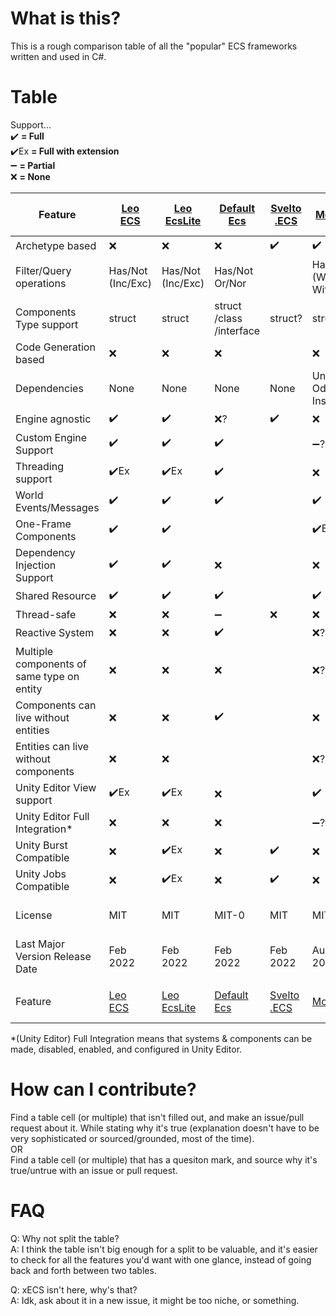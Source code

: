 # What is this?

This is a rough comparison table of all the "popular" ECS frameworks written and used in C#.

# Table

Support...  
:heavy_check_mark: **= Full**  
:heavy_check_mark:Ex **= Full with extension**  
:heavy_minus_sign: **= Partial**  
:x: **= None**

[//]: # (TODO: Link the names to URLS)  
[//]: # (TODO: Ease of use?)  
[//]: # (TODO: Performance benchmarks?)  
[//]: # (TODO: https://github.com/scellecs/morpeh/pull/88)
[//]: # (TODO: https://github.com/Doraku/DefaultEcs/issues/137)

| Feature                                    | [Leo<br/>ECS]         | [Leo<br/>EcsLite]     | [Default<br/>Ecs]                | [Svelto<br/>.ECS]  | [Morpeh]                        | [Unity<br/>ECS]                 | [Entitas]                   | [chrome<br/>alex<br/>/ecs] | [Nano<br/>ECS]                  | [Ego<br/>CS]        | [actors<br/>.unity] | Feature                                    |
|--------------------------------------------|-----------------------|-----------------------|----------------------------------|--------------------|---------------------------------|---------------------------------|-----------------------------|----------------------------|---------------------------------|---------------------|---------------------|--------------------------------------------|
| Archetype based                            | :x:                   | :x:                   | :x:                              | :heavy_check_mark: | :heavy_check_mark:              | :heavy_check_mark:              | :x:                         | :heavy_check_mark:?        | :x:?                            | :x:                 | :x:                 | Archetype based                            |
| Filter/Query operations                    | Has/Not<br/>(Inc/Exc) | Has/Not<br/>(Inc/Exc) | Has/Not<br/>Or/Nor               |                    | Has/Not<br/>(With/<br/>Without) | Has/Not/Or<br/>(All/Any/None)   | Has/Not, Any<br/>(All/None) | Has/Not, Any               | Has/Not<br/>(With/<br/>Without) | Has                 | Has                 | Filter/Query operations                    |
| Components Type support                    | struct                | struct                | struct<br/>/class<br/>/interface | struct?            | struct                          | struct<br/>/class               | class                       | struct                     | class                           | class               | class?              | Components Type support                    |
| Code Generation based                      | :x:                   | :x:                   | :x:                              |                    | :x:                             | :x:                             | :heavy_check_mark:          | :heavy_check_mark:         | :heavy_check_mark:              | :x:                 | :x:                 | Code Generation based                      |
| Dependencies                               | None                  | None                  | None                             | None               | Unity<br/>Odin Inspector        | Unity                           | :heavy_minus_sign:Unity     | Unity                      | Unity                           | Unity               | Unity               | Dependencies                               |
| Engine agnostic                            | :heavy_check_mark:    | :heavy_check_mark:    | :x:?                             | :heavy_check_mark: | :x:                             | :x:                             | :heavy_check_mark:          | :x:                        | :x:                             | :x:                 | :x:                 | Engine agnostic                            |
| Custom Engine Support                      | :heavy_check_mark:    | :heavy_check_mark:    | :heavy_check_mark:               |                    | :heavy_minus_sign:?             | :x:                             | :heavy_minus_sign:          | :x:                        | :x:                             | :x:                 | :x:                 | Custom Engine Support                      |
| Threading support                          | :heavy_check_mark:Ex  | :heavy_check_mark:Ex  | :heavy_check_mark:               |                    | :x:                             |                                 | :heavy_minus_sign:          | :heavy_minus_sign:?        | :x:                             | :x:?                | :heavy_minus_sign:? | Threading support                          |
| World Events/Messages                      | :heavy_check_mark:    | :heavy_check_mark:    | :heavy_check_mark:               |                    | :heavy_check_mark:              | :x:?                            | :x:                         |                            | :x:?                            | :heavy_check_mark:  | :heavy_check_mark:  | World Events/Messages                      |
| One-Frame Components                       | :heavy_check_mark:    | :heavy_check_mark:    |                                  |                    | :heavy_check_mark:EX            | :x:?                            | :heavy_check_mark:          |                            |                                 |                     |                     | One-Frame Components                       |
| Dependency Injection<br/>Support           | :heavy_check_mark:    | :heavy_check_mark:    | :x:                              |                    | :x:                             | :x:                             | :x:                         | :x:                        | :x:                             | :x:                 |                     | Dependency Injection<br/>Support           |
| Shared Resource                            | :heavy_check_mark:    | :heavy_check_mark:    | :heavy_check_mark:               |                    | :heavy_check_mark:              | :heavy_check_mark:              | :heavy_check_mark:          |                            |                                 |                     | :heavy_check_mark:  | Shared Resource                            |
| Thread-safe                                | :x:                   | :x:                   | :heavy_minus_sign:               | :x:                | :x:                             | :x:                             | :x:                         | :x:?                       | :x:                             | :x:                 | :x:?                | Thread-safe                                |
| Reactive System                            | :x:                   | :x:                   | :heavy_check_mark:               |                    | :x:?                            | :x:?                            | :heavy_check_mark:          |                            | :heavy_check_mark:              |                     | :heavy_check_mark:  | Reactive System                            |
| Multiple components of same type on entity | :x:                   | :x:                   | :x:                              |                    | :x:?                            | :x:                             | :x:                         |                            |                                 | :x:                 |                     | Multiple components of same type on entity |
| Components can live without entities       | :x:                   | :x:                   | :heavy_check_mark:               |                    | :x:                             | :x:                             | :heavy_check_mark:          |                            |                                 |                     |                     | Components can live without entities       |
| Entities can live without components       | :x:                   | :x:                   |                                  |                    | :x:?                            | :heavy_check_mark:              | :heavy_check_mark:          |                            |                                 |                     |                     | Entities can live without components       |
| Unity Editor View support                  | :heavy_check_mark:Ex  | :heavy_check_mark:Ex  | :x:                              |                    | :heavy_check_mark:              | :heavy_check_mark:              | :heavy_check_mark:          | :heavy_check_mark:         | :heavy_check_mark:              | :heavy_check_mark:  | :heavy_check_mark:  | Unity Editor View support                  |
| Unity Editor Full Integration*             | :x:                   | :x:                   | :x:                              |                    | :heavy_minus_sign:?             | :x:(WIP)                        | :heavy_check_mark:          |                            | :heavy_check_mark:              | :heavy_check_mark:? |                     | Unity Editor Full Integration*             |
| Unity Burst Compatible                     | :x:                   | :heavy_check_mark:Ex  | :x:                              | :heavy_check_mark: | :x:                             | :heavy_check_mark:              | :x:                         | :heavy_check_mark:         | :x:?                            | :x:?                | :x:                 | Unity Burst Compatible                     |
| Unity Jobs Compatible                      | :x:                   | :heavy_check_mark:Ex  | :x:                              | :heavy_check_mark: | :x:                             | :heavy_check_mark:              | :x:                         | :heavy_check_mark:         | :x:?                            | :x:?                | :heavy_minus_sign:? | Unity Jobs Compatible                      |
| License                                    | MIT                   | MIT                   | MIT-0                            | MIT                | MIT                             | Unity<br/>Companion<br/>License | MIT                         | MIT                        | MIT                             | MIT                 | MIT                 | License                                    |
| Last Major Version Release Date            | Feb<br/>2022          | Feb<br/>2022          | Feb<br/>2022                     | Feb<br/>2022       | Aug<br/>2020                    | Nov<br/>2020                    | Feb<br/>2019                | Sep<br/>2020?              | Dec<br/>2019                    | Mar<br/>2017        | Jul<br/>2020        | Last Major Version Release Date            |
|                                            |                       |                       |                                  |                    |                                 |                                 |                             |                            |                                 |                     |                     |                                            |
| Feature                                    | [Leo<br/>ECS]         | [Leo<br/>EcsLite]     | [Default<br/>Ecs]                | [Svelto<br/>.ECS]  | [Morpeh]                        | [Unity<br/>ECS]                 | [Entitas]                   | [chrome<br/>alex<br/>/ecs] | [Nano<br/>ECS]                  | [Ego<br/>CS]        | [actors<br/>.unity] | Feature                                    |

*(Unity Editor) Full Integration means that systems & components can be made, disabled, enabled, and configured in Unity Editor.

# How can I contribute?
Find a table cell (or multiple) that isn't filled out, and make an issue/pull request about it. While stating why it's true (explanation doesn't have to be very sophisticated or sourced/grounded, most of the time).  
OR  
Find a table cell (or multiple) that has a quesiton mark, and source why it's true/untrue with an issue or pull request. 

# FAQ
Q: Why not split the table?  
A: I think the table isn't big enough for a split to be valuable, and it's easier to check for all the features you'd want with one glance, instead of going back and forth between two tables.

Q: xECS isn't here, why's that?  
A: Idk, ask about it in a new issue, it might be too niche, or something.


[Leo<br/>ECS]: https://github.com/LeoECSCommunity/ecs
[Leo<br/>EcsLite]: https://github.com/LeoECSCommunity/ecslite
[Entitas]: https://github.com/sschmid/Entitas-CSharp
[Morpeh]: https://github.com/scellecs/morpeh
[Default<br/>Ecs]: https://github.com/Doraku/DefaultEcs
[Unity<br/>ECS]: https://docs.unity3d.com/Packages/com.unity.entities@latest/index.html
[Nano<br/>ECS]: https://github.com/SinyavtsevIlya/NanoECS
[Ego<br/>CS]: https://github.com/andoowhy/EgoCS
[Svelto<br/>.ECS]: https://github.com/sebas77/Svelto.ECS
[actors<br/>.unity]: https://github.com/PixeyeHQ/actors.unity
[chrome<br/>alex<br/>/ecs]: https://github.com/chromealex/ecs
